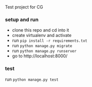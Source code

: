 Test project for CG

### setup and run
- clone this repo and cd into it
- create virtualenv and activate
- run `pip install -r requirements.txt`
- run `python manage.py migrate`
- run `python manage.py runserver`
- go to http://localhost:8000/

### test
run `python manage.py test`
